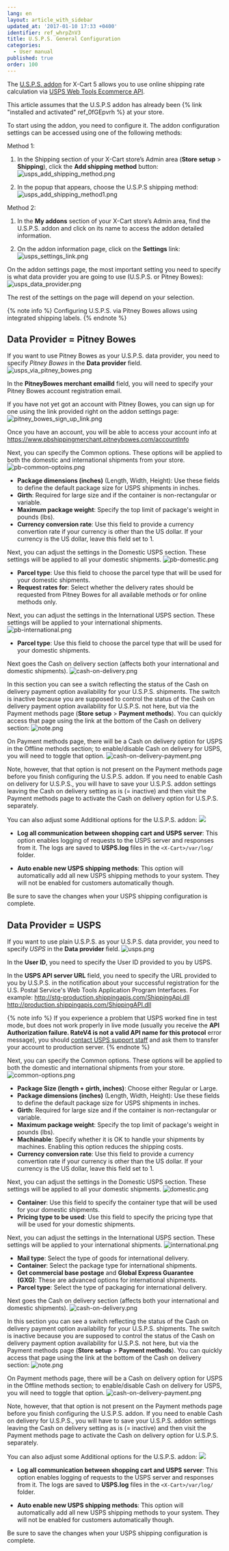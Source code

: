 ```yaml
---
lang: en
layout: article_with_sidebar
updated_at: '2017-01-10 17:33 +0400'
identifier: ref_whrpZnV3
title: U.S.P.S. General Configuration
categories:
  - User manual
published: true
order: 100
---
```

The [U.S.P.S. addon](http://www.x-cart.com/extensions/addons/usps.html) for X-Cart 5 allows you to use online shipping rate calculation via [USPS Web Tools Ecommerce API](http://www.usps.com/webtools).

This article assumes that the U.S.P.S addon has already been {% link "installed and activated" ref_0fGEpvrh %} at your store.

To start using the addon, you need to configure it. The addon configuration settings can be accessed using one of the following methods:

Method 1:

   1. In the Shipping section of your X-Cart store’s Admin area (**Store setup** > **Shipping**), click the **Add shipping method** button:
      ![usps_add_shipping_method.png]({{site.baseurl}}/attachments/ref_whrpZnV3/usps_add_shipping_method.png)

   2. In the popup that appears, choose the U.S.P.S shipping method:
      ![usps_add_shipping_method1.png]({{site.baseurl}}/attachments/ref_whrpZnV3/usps_add_shipping_method1.png)

Method 2:

   1. In the **My addons** section of your X-Cart store’s Admin area, find the U.S.P.S. addon and click on its name to access the addon detailed information.
   
   2. On the addon information page, click on the **Settings** link:
      ![usps_settings_link.png]({{site.baseurl}}/attachments/ref_whrpZnV3/usps_settings_link.png)


On the addon settings page, the most important setting you need to specify is what data provider you are going to use (U.S.P.S. or Pitney Bowes):
      ![usps_data_provider.png]({{site.baseurl}}/attachments/ref_whrpZnV3/usps_data_provider.png)

The rest of the settings on the page will depend on your selection. 

{% note info %}
Configuring U.S.P.S. via Pitney Bowes allows using integrated shipping labels.
{% endnote %}

## Data Provider = Pitney Bowes

If you want to use Pitney Bowes as your U.S.P.S. data provider, you need to specify _Pitney Bowes_
in the **Data provider** field.
![usps_via_pitney_bowes.png]({{site.baseurl}}/attachments/ref_whrpZnV3/usps_via_pitney_bowes.png)

In the **PitneyBowes merchant emailId** field, you will need to specify your Pitney Bowes account registration email. 

If you have not yet got an account with Pitney Bowes, you can sign up for one using the link provided right on the addon settings page:
![pitney_bowes_sign_up_link.png]({{site.baseurl}}/attachments/ref_whrpZnV3/pitney_bowes_sign_up_link.png)

Once you have an account, you will be able to access your account info at https://www.pbshippingmerchant.pitneybowes.com/accountInfo 

Next, you can specify the Common options. These options will be applied to both the domestic and international shipments from your store.
   ![pb-common-optoins.png]({{site.baseurl}}/attachments/ref_whrpZnV3/pb-common-optoins.png)
   
   *   **Package dimensions (inches)** (Length, Width, Height): Use these fields to define the default package size for USPS shipments in inches.
   *   **Girth**: Required for large size and if the container is non-rectangular or variable.
   *   **Maximum package weight**: Specify the top limit of package's weight in pounds (lbs).
   *   **Currency conversion rate**: Use this field to provide a currency convertion rate if your currency is other than the US dollar. If your currency is the US dollar, leave this field set to 1.

Next, you can adjust the settings in the Domestic USPS section. These settings will be applied to all your domestic shipments.
   ![pb-domestic.png]({{site.baseurl}}/attachments/ref_whrpZnV3/pb-domestic.png)
   
   * **Parcel type**: Use this field to choose the parcel type that will be used for your domestic shipments.
   * **Request rates for**: Select whether the delivery rates should be requested from Pitney Bowes for all available methods or for online methods only.

Next, you can adjust the settings in the International USPS section. These settings will be applied to your international shipments.
   ![pb-international.png]({{site.baseurl}}/attachments/ref_whrpZnV3/pb-international.png)
   
   * **Parcel type**: Use this field to choose the parcel type that will be used for your domestic shipments.

Next goes the Cash on delivery section (affects both your international and domestic shipments). 
![cash-on-delivery.png]({{site.baseurl}}/attachments/ref_whrpZnV3/cash-on-delivery.png)

In this section you can see a switch reflecting the status of the Cash on delivery payment option availability for your U.S.P.S. shipments. The switch is inactive because you are supposed to control the status of the Cash on delivery payment option availability for U.S.P.S. not here, but via the Payment methods page (**Store setup** > **Payment methods**). You can quickly access that page using the link at the bottom of the Cash on delivery section:
![note.png]({{site.baseurl}}/attachments/ref_whrpZnV3/note.png)

On Payment methods page, there will be a Cash on delivery option for USPS in the Offline methods section; to enable/disable Cash on delivery for USPS, you will need to toggle that option. 
![cash-on-delivery-payment.png]({{site.baseurl}}/attachments/ref_whrpZnV3/cash-on-delivery-payment.png)

Note, however, that that option is not present on the Payment methods page before you finish configuring the U.S.P.S. addon. If you need to enable Cash on delivery for U.S.P.S., you will have to save your U.S.P.S. addon settings leaving the Cash on delivery setting as is (= inactive) and then visit the Payment methods page to activate the Cash on delivery option for U.S.P.S. separately.

You can also adjust some Additional options for the U.S.P.S. addon:
![]({{site.baseurl}}/attachments/8225090/8356034.png)

   * **Log all communication between shopping cart and USPS server**: This option enables logging of requests to the USPS server and responses from it. The logs are saved to **USPS.log** files in the `<X-Cart>/var/log/` folder.

   * **Auto enable new USPS shipping methods**: This option will automatically add all new USPS shipping methods to your system. They will not be enabled for customers automatically though.

Be sure to save the changes when your USPS shipping configuration is complete.

## Data Provider = USPS
If you want to use plain U.S.P.S. as your U.S.P.S. data provider, you need to specify _USPS_
in the **Data provider** field.
![usps.png]({{site.baseurl}}/attachments/ref_whrpZnV3/usps.png)

In the **User ID**, you need to specify the User ID provided to you by USPS.

In the **USPS API server URL** field, you need to specify the URL provided to you by U.S.P.S. in the notification about your successful registration for the U.S. Postal Service's Web Tools Application Program Interfaces. For example:
http://stg-production.shippingapis.com/ShippingApi.dll
http://production.shippingapis.com/ShippingAPI.dll

{% note info %}
If you experience a problem that USPS worked fine in test mode, but does not work properly in live mode (usually you receive the **API Authorization failure. RateV4 is not a valid API name for this protocol** error message), you should [contact USPS support staff](https://www.usps.com/help/contact-us.htm) and ask them to transfer your account to production server.
{% endnote %}

Next, you can specify the Common options. These options will be applied to both the domestic and international shipments from your store.
   ![common-options.png]({{site.baseurl}}/attachments/ref_whrpZnV3/common-options.png)
   
   *   **Package Size (length + girth, inches)**: Choose either Regular or Large.
   *   **Package dimensions (inches)** (Length, Width, Height): Use these fields to define the default package size for USPS shipments in inches.
   *   **Girth**: Required for large size and if the container is non-rectangular or variable.
   *   **Maximum package weight**: Specify the top limit of package's weight in pounds (lbs).
   *   **Machinable**: Specify whether it is OK to handle your shipments by machines. Enabling this option reduces the shipping costs.
   *   **Currency conversion rate**: Use this field to provide a currency convertion rate if your currency is other than the US dollar. If your currency is the US dollar, leave this field set to 1.

Next, you can adjust the settings in the Domestic USPS section. These settings will be applied to all your domestic shipments.
   ![domestic.png]({{site.baseurl}}/attachments/ref_whrpZnV3/domestic.png)

   *   **Container**: Use this field to specify the container type that will be used for your domestic shipments.
   *   **Pricing type to be used**: Use this field to specify the pricing type that will be used for your domestic shipments.

Next, you can adjust the settings in the International USPS section. These settings will be applied to your international shipments.
   ![international.png]({{site.baseurl}}/attachments/ref_whrpZnV3/international.png)
   
   *   **Mail type**: Select the type of goods for international delivery.
   *   **Container**: Select the package type for international shipments.
   *   **Get commercial base postage** and **Global Express Guarantee (GXG)**: These are advanced options for international shipments.
   *   **Parcel type**: Select the type of packaging for international delivery.

Next goes the Cash on delivery section (affects both your international and domestic shipments). 
![cash-on-delivery.png]({{site.baseurl}}/attachments/ref_whrpZnV3/cash-on-delivery.png)

In this section you can see a switch reflecting the status of the Cash on delivery payment option availability for your U.S.P.S. shipments. The switch is inactive because you are supposed to control the status of the Cash on delivery payment option availability for U.S.P.S. not here, but via the Payment methods page (**Store setup** > **Payment methods**). You can quickly access that page using the link at the bottom of the Cash on delivery section:
![note.png]({{site.baseurl}}/attachments/ref_whrpZnV3/note.png)

On Payment methods page, there will be a Cash on delivery option for USPS in the Offline methods section; to enable/disable Cash on delivery for USPS, you will need to toggle that option. 
![cash-on-delivery-payment.png]({{site.baseurl}}/attachments/ref_whrpZnV3/cash-on-delivery-payment.png)

Note, however, that that option is not present on the Payment methods page before you finish configuring the U.S.P.S. addon. If you need to enable Cash on delivery for U.S.P.S., you will have to save your U.S.P.S. addon settings leaving the Cash on delivery setting as is (= inactive) and then visit the Payment methods page to activate the Cash on delivery option for U.S.P.S. separately.

You can also adjust some Additional options for the U.S.P.S. addon:
![]({{site.baseurl}}/attachments/8225090/8356034.png)

   * **Log all communication between shopping cart and USPS server**: This option enables logging of requests to the USPS server and responses from it. The logs are saved to **USPS.log** files in the `<X-Cart>/var/log/` folder.

   * **Auto enable new USPS shipping methods**: This option will automatically add all new USPS shipping methods to your system. They will not be enabled for customers automatically though.

Be sure to save the changes when your USPS shipping configuration is complete.
